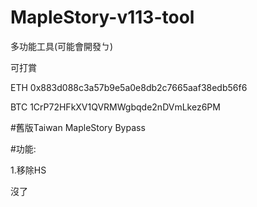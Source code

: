 # MapleStory-v113-tool
多功能工具(可能會開發ㄅ)

可打賞

ETH 0x883d088c3a57b9e5a0e8db2c7665aaf38edb56f6

BTC 1CrP72HFkXV1QVRMWgbqde2nDVmLkez6PM

#舊版Taiwan MapleStory Bypass

#功能:

1.移除HS

沒了

